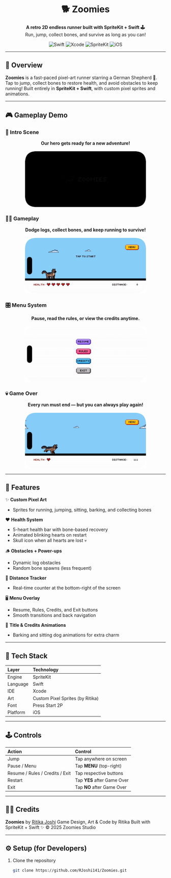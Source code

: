<h1 align="center">🐕 Zoomies</h1>

<p align="center">
  <b>A retro 2D endless runner built with SpriteKit + Swift 🕹️</b><br>
  Run, jump, collect bones, and survive as long as you can!
</p>

<p align="center">
  <img src="https://img.shields.io/badge/Swift-5.9-orange?logo=swift&logoColor=white" alt="Swift"/>
  <img src="https://img.shields.io/badge/Xcode-16-blue?logo=xcode&logoColor=white" alt="Xcode"/>
  <img src="https://img.shields.io/badge/Engine-SpriteKit-green?logo=apple&logoColor=white" alt="SpriteKit"/>
  <img src="https://img.shields.io/badge/Platform-iOS-lightgrey?logo=apple&logoColor=white" alt="iOS"/>
</p>

---

## 🧠 Overview

**Zoomies** is a fast-paced pixel-art runner starring a German Shepherd 🐶.
Tap to jump, collect bones to restore health, and avoid obstacles to keep running!
Built entirely in **SpriteKit + Swift**, with custom pixel sprites and animations.

---

## 🎮 Gameplay Demo

### 🌅 Intro Scene  
<p align="center">
  <b>Our hero gets ready for a new adventure!</b><br><br>
  <img src="./Zoomies/zoomies-intro.gif" width="380" alt="Zoomies Intro"/>
</p>


### 🏃‍♂️ Gameplay  
<p align="center">
  <b>Dodge logs, collect bones, and keep running to survive!</b><br><br>
  <img src="./Zoomies/zoomies-gameplay.gif" width="380" alt="Zoomies Gameplay"/>
</p>


### 🎛️ Menu System  
<p align="center">
  <b>Pause, read the rules, or view the credits anytime.</b><br><br>
  <img src="./Zoomies/zoomies-menu.gif" width="380" alt="Zoomies Menu"/>
</p>


### 💀 Game Over  
<p align="center">
  <b>Every run must end — but you can always play again!</b><br><br>
  <img src="./Zoomies/zoomies-gameover.gif" width="380" alt="Zoomies Game Over"/>
</p>



---

## 🧩 Features

✨ **Custom Pixel Art**
- Sprites for running, jumping, sitting, barking, and collecting bones

❤️ **Health System**
- 5-heart health bar with bone-based recovery
- Animated blinking hearts on restart
- Skull icon when all hearts are lost 💀

🪵 **Obstacles + Power-ups**
- Dynamic log obstacles
- Random bone spawns (less frequent)

📏 **Distance Tracker**
- Real-time counter at the bottom-right of the screen

🖥️ **Menu Overlay**
- Resume, Rules, Credits, and Exit buttons
- Smooth transitions and back navigation

🎨 **Title & Credits Animations**
- Barking and sitting dog animations for extra charm

---

## 🧰 Tech Stack

| Layer | Technology |
|:------|:------------|
| Engine | SpriteKit |
| Language | Swift |
| IDE | Xcode |
| Art | Custom Pixel Sprites (by Ritika) |
| Font | Press Start 2P |
| Platform | iOS |

---

## 🕹️ Controls

| Action | Control |
|:-------|:---------|
| Jump | Tap anywhere on screen |
| Pause / Menu | Tap **MENU** (top-right) |
| Resume / Rules / Credits / Exit | Tap respective buttons |
| Restart | Tap **YES** after Game Over |
| Exit | Tap **NO** after Game Over |

---

## 👩‍💻 Credits

**Zoomies** by [Ritika Joshi](https://github.com/RJoshi141)
Game Design, Art & Code by Ritika
Built with SpriteKit + Swift ✨
© 2025 Zoomies Studio

---

## ⚙️ Setup (for Developers)

1. Clone the repository
   ```bash
   git clone https://github.com/RJoshi141/Zoomies.git
